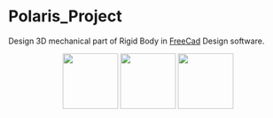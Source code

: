 # Polaris_Project

Design 3D mechanical part of Rigid Body in [FreeCad](https://www.freecadweb.org/) Design software.
 <p align="center">
  <img width="100" height="100" src="https://github.com/ahmadkh1995/Polaris_Project/blob/master/Freecad.jpg">
  <img width="100" height="100" src="https://github.com/ahmadkh1995/Polaris_Project/blob/master/vrep.png">
  <img width="100" height="100" src="https://github.com/ahmadkh1995/Polaris_Project/blob/master/vs2015.png">
</p>

